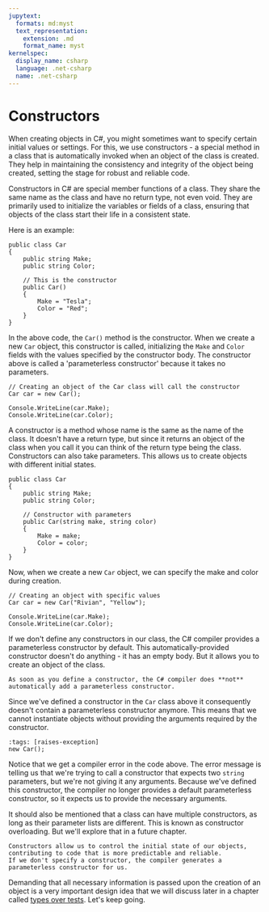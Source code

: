 ```yaml
---
jupytext:
  formats: md:myst
  text_representation:
    extension: .md
    format_name: myst
kernelspec:
  display_name: csharp
  language: .net-csharp
  name: .net-csharp
---
```


# Constructors

When creating objects in C#, you might sometimes want to specify certain initial values or settings. For this, we use constructors - a special method in a class that is automatically invoked when an object of the class is created. They help in maintaining the consistency and integrity of the object being created, setting the stage for robust and reliable code.

Constructors in C# are special member functions of a class. They share the same name as the class and have no return type, not even void. They are primarily used to initialize the variables or fields of a class, ensuring that objects of the class start their life in a consistent state.

Here is an example:

```{code-cell}
public class Car
{
    public string Make;
    public string Color;

    // This is the constructor
    public Car()
    {
        Make = "Tesla";
        Color = "Red";
    }
}
```

In the above code, the `Car()` method is the constructor. When we create a new `Car` object, this constructor is called, initializing the `Make` and `Color` fields with the values specified by the constructor body.
The constructor above is called a 'parameterless constructor' because it takes no parameters.

```{code-cell}
// Creating an object of the Car class will call the constructor
Car car = new Car();

Console.WriteLine(car.Make);
Console.WriteLine(car.Color);
```

A constructor is a method whose name is the same as the name of the class.
It doesn't have a return type, but since it returns an object of the class when you call it you can think of the return type being the class.
Constructors can also take parameters. This allows us to create objects with different initial states.

```{code-cell}
public class Car
{
    public string Make;
    public string Color;

    // Constructor with parameters
    public Car(string make, string color)
    {
        Make = make;
        Color = color;
    }
}
```

Now, when we create a new `Car` object, we can specify the make and color during creation.

```{code-cell}
// Creating an object with specific values
Car car = new Car("Rivian", "Yellow");

Console.WriteLine(car.Make);
Console.WriteLine(car.Color);
```

If we don't define any constructors in our class, the C# compiler provides a parameterless constructor by default. This automatically-provided constructor doesn't do anything - it has an empty body. But it allows you to create an object of the class.

```{important}
As soon as you define a constructor, the C# compiler does **not** automatically add a parameterless constructor.
```

Since we've defined a constructor in the `Car` class above it consequently doesn't contain a parameterless constructor anymore.
This means that we cannot instantiate objects without providing the arguments required by the constructor.

```{code-cell}
:tags: [raises-exception]
new Car();
```

Notice that we get a compiler error in the code above. The error message is telling us that we're trying to call a constructor that expects two `string` parameters, but we're not giving it any arguments. Because we've defined this constructor, the compiler no longer provides a default parameterless constructor, so it expects us to provide the necessary arguments.

It should also be mentioned that a class can have multiple constructors, as long as their parameter lists are different. This is known as constructor overloading. But we'll explore that in a future chapter.

```{admonition} Key point
Constructors allow us to control the initial state of our objects, contributing to code that is more predictable and reliable.
If we don't specify a constructor, the compiler generates a parameterless constructor for us.
```

Demanding that all necessary information is passed upon the creation of an object is a very important design idea that we will discuss later in a chapter called [types over tests](types-over-tests). Let's keep going.

